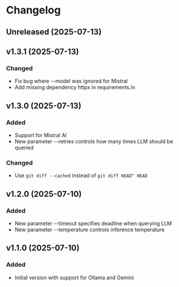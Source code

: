 # Changelog

## Unreleased (2025-07-13)

## v1.3.1 (2025-07-13)

### Changed

- Fix bug where --model was ignored for Mistral
- Add missing dependency httpx in requirements.in

## v1.3.0 (2025-07-13)

### Added

- Support for Mistral AI
- New parameter --retries controls how many times LLM should be queried

### Changed

- Use `git diff --cached` instead of `git diff HEAD^ HEAD`

## v1.2.0 (2025-07-10)

### Added

- New parameter --timeout specifies deadline when querying LLM
- New parameter --temperature controls inference temperature

## v1.1.0 (2025-07-10)

### Added

- Initial version with support for Ollama and Gemini
